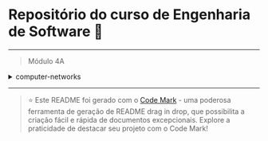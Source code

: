 
# Repositório do curso de Engenharia de Software 🚀
---

> Módulo 4A

<details>

<summary>computer-networks</summary>

| Pasta        | Conteúdo                          |
| ------------ | --------------------------------- |

</details>

--- 


> ⭐️ Este README foi gerado com o [Code Mark](https://codemark.com.br) - uma poderosa ferramenta de geração de README drag in drop, que possibilita a criação fácil e rápida de documentos excepcionais. Explore a praticidade de destacar seu projeto com o Code Mark!
